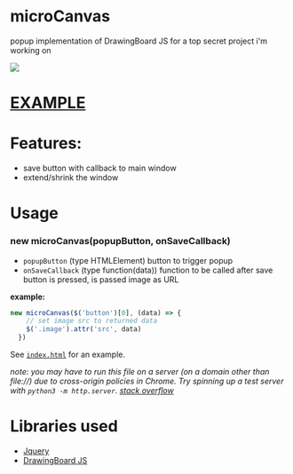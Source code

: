# microCanvas
popup implementation of DrawingBoard JS for a top secret project i'm working on

![](https://i.imgur.com/xABEKDT.gif)

# [EXAMPLE](https://qwazwsx.xyz/microCanvas/)

# Features:

* save button with callback to main window
* extend/shrink the window


# Usage

### new microCanvas(popupButton, onSaveCallback)

* `popupButton` (type HTMLElement) button to trigger popup
* `onSaveCallback` (type function(data)) function to be called after save button is pressed, is passed image as URL

**example:**

```Javascript
new microCanvas($('button')[0], (data) => {
    // set image src to returned data
    $('.image').attr('src', data)
  })
```

See [`index.html`](https://qwazwsx.xyz/microCanvas/) for an example. 

*note: you may have to run this file on a server (on a domain other than file://) due to cross-origin policies in Chrome. Try spinning up a test server with `python3 -m http.server`. [stack overflow](https://stackoverflow.com/questions/29983786/blocked-a-frame-of-origin-null-from-accessing-a-cross-origin-frame-chrome/65234451)*

# Libraries used
* [Jquery](https://jquery.com/)
* [DrawingBoard JS](https://github.com/Leimi/drawingboard.js)

